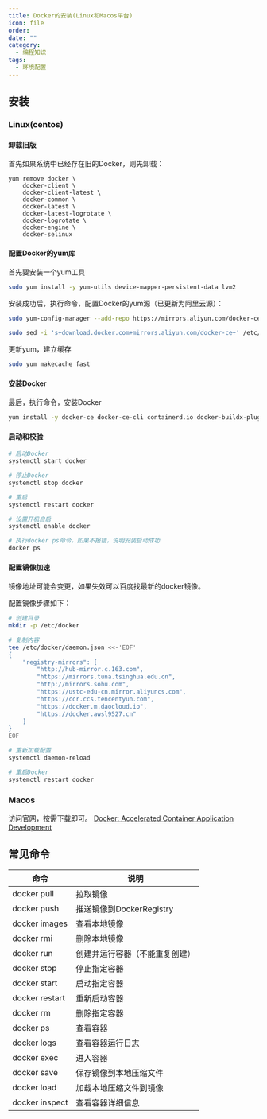 ```yaml
---
title: Docker的安装(Linux和Macos平台)
icon: file
order: 
date: ""
category:
  - 编程知识
tags:
  - 环境配置
---
```

## 安装
### Linux(centos)
#### 卸载旧版

首先如果系统中已经存在旧的Docker，则先卸载：

```Shell
yum remove docker \
    docker-client \
    docker-client-latest \
    docker-common \
    docker-latest \
    docker-latest-logrotate \
    docker-logrotate \
    docker-engine \
    docker-selinux 
```

  

#### 配置Docker的yum库

首先要安装一个yum工具

```Bash
sudo yum install -y yum-utils device-mapper-persistent-data lvm2
```

安装成功后，执行命令，配置Docker的yum源（已更新为阿里云源）：

```Bash
sudo yum-config-manager --add-repo https://mirrors.aliyun.com/docker-ce/linux/centos/docker-ce.repo

sudo sed -i 's+download.docker.com+mirrors.aliyun.com/docker-ce+' /etc/yum.repos.d/docker-ce.repo
```

更新yum，建立缓存

```Bash
sudo yum makecache fast
```

  

#### 安装Docker

最后，执行命令，安装Docker

```Bash
yum install -y docker-ce docker-ce-cli containerd.io docker-buildx-plugin docker-compose-plugin
```

  

#### 启动和校验

```Bash
# 启动Docker
systemctl start docker

# 停止Docker
systemctl stop docker

# 重启
systemctl restart docker

# 设置开机自启
systemctl enable docker

# 执行docker ps命令，如果不报错，说明安装启动成功
docker ps
```

#### 配置镜像加速

镜像地址可能会变更，如果失效可以百度找最新的docker镜像。

配置镜像步骤如下：

```Bash
# 创建目录
mkdir -p /etc/docker

# 复制内容
tee /etc/docker/daemon.json <<-'EOF'
{
    "registry-mirrors": [
        "http://hub-mirror.c.163.com",
        "https://mirrors.tuna.tsinghua.edu.cn",
        "http://mirrors.sohu.com",
        "https://ustc-edu-cn.mirror.aliyuncs.com",
        "https://ccr.ccs.tencentyun.com",
        "https://docker.m.daocloud.io",
        "https://docker.awsl9527.cn"
    ]
}
EOF

# 重新加载配置
systemctl daemon-reload

# 重启Docker
systemctl restart docker
```

### Macos

访问官网，按需下载即可。
[Docker: Accelerated Container Application Development](https://www.docker.com/)

## 常见命令
| **命令**         | **说明**              |
| -------------- | ------------------- |
| docker pull    | 拉取镜像                |
| docker push    | 推送镜像到DockerRegistry |
| docker images  | 查看本地镜像              |
| docker rmi     | 删除本地镜像              |
| docker run     | 创建并运行容器（不能重复创建）     |
| docker stop    | 停止指定容器              |
| docker start   | 启动指定容器              |
| docker restart | 重新启动容器              |
| docker rm      | 删除指定容器              |
| docker ps      | 查看容器                |
| docker logs    | 查看容器运行日志            |
| docker exec    | 进入容器                |
| docker save    | 保存镜像到本地压缩文件         |
| docker load    | 加载本地压缩文件到镜像         |
| docker inspect | 查看容器详细信息            |

